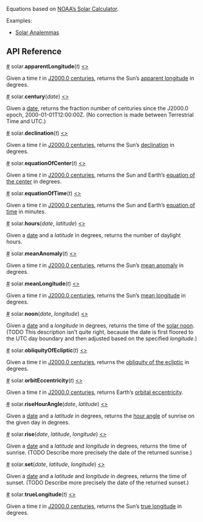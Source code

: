 Equations based on [NOAA’s Solar Calculator](http://www.esrl.noaa.gov/gmd/grad/solcalc/).

Examples:

* [Solar Analemmas](http://bl.ocks.org/mbostock/c5504ab3cd25f93af26a)

## API Reference

<a name="apparentLongitude" href="#apparentLongitude">#</a> solar.<b>apparentLongitude</b>(<i>t</i>) [<>](https://github.com/mbostock/solar-calculator/blob/master/src/apparentLongitude.js "Source")

Given a time *t* in [J2000.0 centuries](#century), returns the Sun’s [apparent longitude](https://en.wikipedia.org/wiki/Apparent_longitude) in degrees.

<a name="century" href="#century">#</a> solar.<b>century</b>(<i>date</i>) [<>](https://github.com/mbostock/solar-calculator/blob/master/src/century.js "Source")

Given a [date](https://developer.mozilla.org/en-US/docs/Web/JavaScript/Reference/Global_Objects/Date), returns the fraction number of centuries since the J2000.0 epoch, 2000-01-01T12:00:00Z. (No correction is made between Terrestrial Time and UTC.)

<a name="declination" href="#declination">#</a> solar.<b>declination</b>(<i>t</i>) [<>](https://github.com/mbostock/solar-calculator/blob/master/src/declination.js "Source")

Given a time *t* in [J2000.0 centuries](#century), returns the Sun’s [declination](https://en.wikipedia.org/wiki/Declination) in degrees.

<a name="equationOfCenter" href="#equationOfCenter">#</a> solar.<b>equationOfCenter</b>(<i>t</i>) [<>](https://github.com/mbostock/solar-calculator/blob/master/src/equationOfCenter.js "Source")

Given a time *t* in [J2000.0 centuries](#century), returns the Sun and Earth’s [equation of the center](https://en.wikipedia.org/wiki/Equation_of_the_center) in degrees.

<a name="equationOfTime" href="#equationOfTime">#</a> solar.<b>equationOfTime</b>(<i>t</i>) [<>](https://github.com/mbostock/solar-calculator/blob/master/src/equationOfTime.js "Source")

Given a time *t* in [J2000.0 centuries](#century), returns the Sun and Earth’s [equation of time](https://en.wikipedia.org/wiki/Equation_of_time) in minutes.

<a name="hours" href="#hours">#</a> solar.<b>hours</b>(<i>date</i>, <i>latitude</i>) [<>](https://github.com/mbostock/solar-calculator/blob/master/src/hours.js "Source")

Given a [date](https://developer.mozilla.org/en-US/docs/Web/JavaScript/Reference/Global_Objects/Date) and a <i>latitude</i> in degrees, returns the number of daylight hours.

<a name="meanAnomaly" href="#meanAnomaly">#</a> solar.<b>meanAnomaly</b>(<i>t</i>) [<>](https://github.com/mbostock/solar-calculator/blob/master/src/meanAnomaly.js "Source")

Given a time *t* in [J2000.0 centuries](#century), returns the Sun’s [mean anomaly](https://en.wikipedia.org/wiki/Mean_anomaly) in degrees.

<a name="meanLongitude" href="#meanLongitude">#</a> solar.<b>meanLongitude</b>(<i>t</i>) [<>](https://github.com/mbostock/solar-calculator/blob/master/src/meanLongitude.js "Source")

Given a time *t* in [J2000.0 centuries](#century), returns the Sun’s [mean longitude](https://en.wikipedia.org/wiki/Mean_longitude) in degrees.

<a name="noon" href="#noon">#</a> solar.<b>noon</b>(<i>date</i>, <i>longitude</i>) [<>](https://github.com/mbostock/solar-calculator/blob/master/src/noon.js "Source")

Given a [date](https://developer.mozilla.org/en-US/docs/Web/JavaScript/Reference/Global_Objects/Date) and a <i>longitude</i> in degrees, returns the time of the [solar noon](https://en.wikipedia.org/wiki/Noon#Solar_noon). (TODO This description isn’t quite right, because the date is first floored to the UTC day boundary and then adjusted based on the specified *longitude*.)

<a name="obliquityOfEcliptic" href="#obliquityOfEcliptic">#</a> solar.<b>obliquityOfEcliptic</b>(<i>t</i>) [<>](https://github.com/mbostock/solar-calculator/blob/master/src/obliquityOfEcliptic.js "Source")

Given a time *t* in [J2000.0 centuries](#century), returns the [obliquity of the ecliptic](https://en.wikipedia.org/wiki/Ecliptic#Obliquity_of_the_ecliptic) in degrees.

<a name="orbitEccentricity" href="#orbitEccentricity">#</a> solar.<b>orbitEccentricity</b>(<i>t</i>) [<>](https://github.com/mbostock/solar-calculator/blob/master/src/orbitEccentricity.js "Source")

Given a time *t* in [J2000.0 centuries](#century), returns Earth’s [orbital eccentricity](https://en.wikipedia.org/wiki/Orbital_eccentricity).

<a name="riseHourAngle" href="#riseHourAngle">#</a> solar.<b>riseHourAngle</b>(<i>date</i>, <i>latitude</i>) [<>](https://github.com/mbostock/solar-calculator/blob/master/src/riseHourAngle.js "Source")

Given a [date](https://developer.mozilla.org/en-US/docs/Web/JavaScript/Reference/Global_Objects/Date) and a <i>latitude</i> in degrees, returns the [hour angle](https://en.wikipedia.org/wiki/Hour_angle) of sunrise on the given day in degrees.

<a name="rise" href="#rise">#</a> solar.<b>rise</b>(<i>date</i>, <i>latitude</i>, <i>longitude</i>) [<>](https://github.com/mbostock/solar-calculator/blob/master/src/rise.js "Source")

Given a [date](https://developer.mozilla.org/en-US/docs/Web/JavaScript/Reference/Global_Objects/Date) and a <i>latitude</i> and <i>longitude</i> in degrees, returns the time of sunrise. (TODO Describe more precisely the date of the returned sunrise.)

<a name="set" href="#set">#</a> solar.<b>set</b>(<i>date</i>, <i>latitude</i>, <i>longitude</i>) [<>](https://github.com/mbostock/solar-calculator/blob/master/src/set.js "Source")

Given a [date](https://developer.mozilla.org/en-US/docs/Web/JavaScript/Reference/Global_Objects/Date) and a <i>latitude</i> and <i>longitude</i> in degrees, returns the time of sunset. (TODO Describe more precisely the date of the returned sunset.)

<a name="trueLongitude" href="#trueLongitude">#</a> solar.<b>trueLongitude</b>(<i>t</i>) [<>](https://github.com/mbostock/solar-calculator/blob/master/src/trueLongitude.js "Source")

Given a time *t* in [J2000.0 centuries](#century), returns the Sun’s [true longitude](https://en.wikipedia.org/wiki/True_longitude) in degrees.
